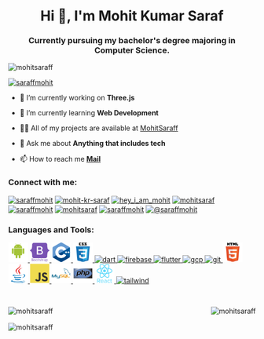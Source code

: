 <h1 align="center">Hi 👋, I'm Mohit Kumar Saraf</h1>
<h3 align="center">Currently pursuing my bachelor's degree majoring in Computer Science.</h3>

<p align="left"> <img src="https://komarev.com/ghpvc/?username=mohitsaraff&label=Profile%20views&color=0e75b6&style=flat" alt="mohitsaraff" /> </p>

<p align="left"> <a href="https://twitter.com/saraffmohit" target="blank"><img src="https://img.shields.io/twitter/follow/saraffmohit?logo=twitter&style=for-the-badge" alt="saraffmohit" /></a> </p>

- 🔭 I’m currently working on **Three.js**

- 🌱 I’m currently learning **Web Development**

- 👨‍💻 All of my projects are available at [MohitSaraff](https://github.com/MohitSaraff)

- 💬 Ask me about **Anything that includes tech**

- 📫 How to reach me [**Mail**](mailto:saraffmohit@gmail.com)

<h3 align="left">Connect with me:</h3>
<p align="left">
<a href="https://twitter.com/saraffmohit" target="blank"><img align="center" src="https://raw.githubusercontent.com/rahuldkjain/github-profile-readme-generator/master/src/images/icons/Social/twitter.svg" alt="saraffmohit" height="30" width="40" /></a>
<a href="https://linkedin.com/in/mohit-kr-saraf" target="blank"><img align="center" src="https://raw.githubusercontent.com/rahuldkjain/github-profile-readme-generator/master/src/images/icons/Social/linked-in-alt.svg" alt="mohit-kr-saraf" height="30" width="40" /></a>
<a href="https://instagram.com/hey_i_am_mohit" target="blank"><img align="center" src="https://raw.githubusercontent.com/rahuldkjain/github-profile-readme-generator/master/src/images/icons/Social/instagram.svg" alt="hey_i_am_mohit" height="30" width="40" /></a>
<a href="https://www.codechef.com/users/mohitsaraf" target="blank"><img align="center" src="https://cdn.jsdelivr.net/npm/simple-icons@3.1.0/icons/codechef.svg" alt="mohitsaraf" height="30" width="40" /></a>
<a href="https://www.hackerrank.com/saraffmohit" target="blank"><img align="center" src="https://raw.githubusercontent.com/rahuldkjain/github-profile-readme-generator/master/src/images/icons/Social/hackerrank.svg" alt="saraffmohit" height="30" width="40" /></a>
<a href="https://codeforces.com/profile/mohitsaraf" target="blank"><img align="center" src="https://raw.githubusercontent.com/rahuldkjain/github-profile-readme-generator/master/src/images/icons/Social/codeforces.svg" alt="mohitsaraf" height="30" width="40" /></a>
<a href="https://www.leetcode.com/saraffmohit" target="blank"><img align="center" src="https://raw.githubusercontent.com/rahuldkjain/github-profile-readme-generator/master/src/images/icons/Social/leet-code.svg" alt="saraffmohit" height="30" width="40" /></a>
<a href="https://www.hackerearth.com/@saraffmohit" target="blank"><img align="center" src="https://raw.githubusercontent.com/rahuldkjain/github-profile-readme-generator/master/src/images/icons/Social/hackerearth.svg" alt="@saraffmohit" height="30" width="40" /></a>
</p>

<h3 align="left">Languages and Tools:</h3>
<p align="left"> <a href="https://developer.android.com" target="_blank" rel="noreferrer"> <img src="https://raw.githubusercontent.com/devicons/devicon/master/icons/android/android-original-wordmark.svg" alt="android" width="40" height="40"/> </a> <a href="https://getbootstrap.com" target="_blank" rel="noreferrer"> <img src="https://raw.githubusercontent.com/devicons/devicon/master/icons/bootstrap/bootstrap-plain-wordmark.svg" alt="bootstrap" width="40" height="40"/> </a> <a href="https://www.w3schools.com/cpp/" target="_blank" rel="noreferrer"> <img src="https://raw.githubusercontent.com/devicons/devicon/master/icons/cplusplus/cplusplus-original.svg" alt="cplusplus" width="40" height="40"/> </a> <a href="https://www.w3schools.com/css/" target="_blank" rel="noreferrer"> <img src="https://raw.githubusercontent.com/devicons/devicon/master/icons/css3/css3-original-wordmark.svg" alt="css3" width="40" height="40"/> </a> <a href="https://dart.dev" target="_blank" rel="noreferrer"> <img src="https://www.vectorlogo.zone/logos/dartlang/dartlang-icon.svg" alt="dart" width="40" height="40"/> </a> <a href="https://firebase.google.com/" target="_blank" rel="noreferrer"> <img src="https://www.vectorlogo.zone/logos/firebase/firebase-icon.svg" alt="firebase" width="40" height="40"/> </a> <a href="https://flutter.dev" target="_blank" rel="noreferrer"> <img src="https://www.vectorlogo.zone/logos/flutterio/flutterio-icon.svg" alt="flutter" width="40" height="40"/> </a> <a href="https://cloud.google.com" target="_blank" rel="noreferrer"> <img src="https://www.vectorlogo.zone/logos/google_cloud/google_cloud-icon.svg" alt="gcp" width="40" height="40"/> </a> <a href="https://git-scm.com/" target="_blank" rel="noreferrer"> <img src="https://www.vectorlogo.zone/logos/git-scm/git-scm-icon.svg" alt="git" width="40" height="40"/> </a> <a href="https://www.w3.org/html/" target="_blank" rel="noreferrer"> <img src="https://raw.githubusercontent.com/devicons/devicon/master/icons/html5/html5-original-wordmark.svg" alt="html5" width="40" height="40"/> </a> <a href="https://www.java.com" target="_blank" rel="noreferrer"> <img src="https://raw.githubusercontent.com/devicons/devicon/master/icons/java/java-original.svg" alt="java" width="40" height="40"/> </a> <a href="https://developer.mozilla.org/en-US/docs/Web/JavaScript" target="_blank" rel="noreferrer"> <img src="https://raw.githubusercontent.com/devicons/devicon/master/icons/javascript/javascript-original.svg" alt="javascript" width="40" height="40"/> </a> <a href="https://www.mysql.com/" target="_blank" rel="noreferrer"> <img src="https://raw.githubusercontent.com/devicons/devicon/master/icons/mysql/mysql-original-wordmark.svg" alt="mysql" width="40" height="40"/> </a> <a href="https://www.php.net" target="_blank" rel="noreferrer"> <img src="https://raw.githubusercontent.com/devicons/devicon/master/icons/php/php-original.svg" alt="php" width="40" height="40"/> </a> <a href="https://reactjs.org/" target="_blank" rel="noreferrer"> <img src="https://raw.githubusercontent.com/devicons/devicon/master/icons/react/react-original-wordmark.svg" alt="react" width="40" height="40"/> </a> <a href="https://tailwindcss.com/" target="_blank" rel="noreferrer"> <img src="https://www.vectorlogo.zone/logos/tailwindcss/tailwindcss-icon.svg" alt="tailwind" width="40" height="40"/> </a> </p>
<br>
<p><img align="left" src="https://github-readme-stats.vercel.app/api/top-langs?username=mohitsaraff&show_icons=true&locale=en&layout=compact" alt="mohitsaraff" /></p>

<p>&nbsp;<img align="right" src="https://github-readme-stats.vercel.app/api?username=mohitsaraff&show_icons=true&locale=en" alt="mohitsaraff" /></p>

<p><img align="center" src="https://github-readme-streak-stats.herokuapp.com/?user=mohitsaraff&" alt="mohitsaraff" /></p>

